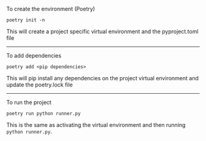 To create the environment (Poetry)

```
poetry init -n 
```

This will create a project specific virtual environment and the pyproject.toml file

---
To add dependencies

```
poetry add <pip dependencies>
```

This will pip install any dependencies on the project virtual environment and update the poetry.lock file 

---

To run the project

```
poetry run python runner.py
```

This is the same as activating the virtual environment and then running `python runner.py`.